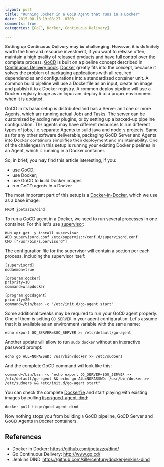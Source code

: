 ```yaml
---
layout: post
title: "Running Docker in a GoCD Agent that runs in a Docker"
date: 2015-08-18 19:08:27 -0700
comments: true
categories: [GoCD, Docker, Continuous Delivery]

---
```

Setting up Continuous Delivery may be challenging. However, it is definitely worth the time and resource investment,
if you want to release often, maintain a high quality of released products and have full control over the complete process.
[GoCD](http://www.go.cd/) is built on a pipeline concept described in [Continuous Delivery book](http://martinfowler.com/books/continuousDelivery.html).
[Docker](https://www.docker.com/) greatly fits into the concept, because it solves the problem of packaging applications with all required dependencies and configurations into a standardized container unit.
A common build pipeline will use a Dockerfile as an input, create an image and publish it to a Docker registry.
A common deploy pipeline will use a Docker registry image as an input and deploy it to a proper environment when it is updated.

GoCD in its basic setup is distributed and has a Server and one or more Agents, which are running actual Jobs and Tasks.
The server can be customized by adding new plugins, or by setting up a backed-up pipeline configuration.
The agents may have different resources to run different types of jobs, i.e. separate Agents to build java and node.js projects.
Same as for any other software deliverable, packaging GoCD Server and Agents into Docker containers simplifies their deployment and maintainability.
One of the challenges in this setup is running your existing Docker pipelines in an Agent, which is running in a Docker container.

So, in brief, you may find this article interesting, if you:

- use GoCD;
- use Docker;
- use GoCD to build Docker images;
- run GoCD agents in a Docker.

The most important part of this setup is a [Docker-in-Docker](https://hub.docker.com/r/jpetazzo/dind/), which we use as a base image:
```
FROM jpetazzo/dind
```

To run a GoCD agent in a Docker, we need to run several processes in one container. For this let's use [supervisor](http://docs.docker.com/articles/using_supervisord/):
```
RUN apt-get -y install supervisor
ADD supervisord.conf /etc/supervisor/conf.d/supervisord.conf
CMD ["/usr/bin/supervisord"]
```

The configuration file for the supervisor will contain a section per each process, including the supervisor itself:

```
[supervisord]
nodaemon=true

[program:docker]
priority=10
command=wrapdocker

[program:gocdagent]
priority=20
command=/bin/bash -c "/etc/init.d/go-agent start"
```

Some additional tweaks may be required to run your GoCD agent properly. One of them is setting `GO_SERVER` in your agent configuration. Let's assume that it is available as an environment variable with the same name:
```
echo export GO_SERVER=$GO_SERVER >> /etc/default/go-agent
```

Another update will allow to run `sudo docker` without an interactive password prompt:
```
echo go ALL=NOPASSWD: /usr/bin/docker >> /etc/sudoers
```

And the complete GoCD command will look like this:
```
command=/bin/bash -c "echo export GO_SERVER=$GO_SERVER >> /etc/default/go-agent && echo go ALL=NOPASSWD: /usr/bin/docker >> /etc/sudoers && /etc/init.d/go-agent start"
```

You can check the complete [Dockerfile](https://github.com/tispr/docker-gocd/tree/master/gocd-agent-dind/) and start playing
with existing images by pulling [tispr/gocd-agent-dind](https://hub.docker.com/r/tispr/gocd-agent-dind/):
```
docker pull tispr/gocd-agent-dind
```

Now nothing stops you from building a GoCD pipeline, GoCD Server and GoCD Agents in Docker containers.

## References
- Docker in Docker: https://github.com/jpetazzo/dind/
- Go Continuous Delivery: http://www.go.cd/
- Jenkins DIND: https://github.com/killercentury/docker-jenkins-dind
